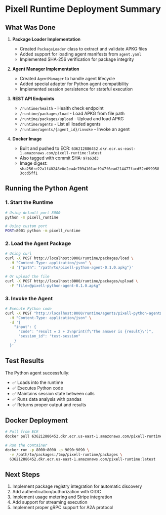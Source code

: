 # Pixell Runtime Deployment Summary

## What Was Done

1. **Package Loader Implementation**
   - Created `PackageLoader` class to extract and validate APKG files
   - Added support for loading agent manifests from `agent.yaml`
   - Implemented SHA-256 verification for package integrity

2. **Agent Manager Implementation**
   - Created `AgentManager` to handle agent lifecycle
   - Added special adapter for Python agent compatibility
   - Implemented session persistence for stateful execution

3. **REST API Endpoints**
   - `/runtime/health` - Health check endpoint
   - `/runtime/packages/load` - Load APKG from file path
   - `/runtime/packages/upload` - Upload and load APKG
   - `/runtime/agents` - List all loaded agents
   - `/runtime/agents/{agent_id}/invoke` - Invoke an agent

4. **Docker Image**
   - Built and pushed to ECR: `636212886452.dkr.ecr.us-east-1.amazonaws.com/pixell-runtime:latest`
   - Also tagged with commit SHA: `97a63d3`
   - Image digest: `sha256:e22a1f40248e0e2ea4e7094101acf947f6ead214477facd52e6999583ccd5ff1`

## Running the Python Agent

### 1. Start the Runtime

```bash
# Using default port 8000
python -m pixell_runtime

# Using custom port
PORT=8001 python -m pixell_runtime
```

### 2. Load the Agent Package

```bash
# Using curl
curl -X POST http://localhost:8000/runtime/packages/load \
  -H "Content-Type: application/json" \
  -d '{"path": "/path/to/pixell-python-agent-0.1.0.apkg"}'

# Or upload the file
curl -X POST http://localhost:8000/runtime/packages/upload \
  -F "file=@pixell-python-agent-0.1.0.apkg"
```

### 3. Invoke the Agent

```bash
# Execute Python code
curl -X POST "http://localhost:8000/runtime/agents/pixell-python-agent@0.1.0%2Fcode-executor/invoke" \
  -H "Content-Type: application/json" \
  -d '{
    "input": {
      "code": "result = 2 + 2\nprint(f\"The answer is {result}\")",
      "session_id": "test-session"
    }
  }'
```

## Test Results

The Python agent successfully:
- ✅ Loads into the runtime
- ✅ Executes Python code
- ✅ Maintains session state between calls
- ✅ Runs data analysis with pandas
- ✅ Returns proper output and results

## Docker Deployment

```bash
# Pull from ECR
docker pull 636212886452.dkr.ecr.us-east-1.amazonaws.com/pixell-runtime:latest

# Run the container
docker run -p 8000:8000 -p 9090:9090 \
  -v /path/to/packages:/tmp/pixell-runtime/packages \
  636212886452.dkr.ecr.us-east-1.amazonaws.com/pixell-runtime:latest
```

## Next Steps

1. Implement package registry integration for automatic discovery
2. Add authentication/authorization with OIDC
3. Implement usage metering and Stripe integration
4. Add support for streaming execution
5. Implement proper gRPC support for A2A protocol